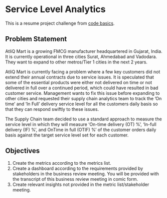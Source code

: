 <h1> Service Level Analytics </h1>
<p> This is a resume project challenge from <a href="https://codebasics.io/challenge/codebasics-resume-project-challenge/5">code basics</a>.</p>
<h2>Problem Statement</h2>
<p>AtliQ Mart is a growing FMCG manufacturer headquartered in Gujarat, India. It is currently operational in three cities Surat, Ahmedabad and Vadodara. They want to expand to other metros/Tier 1 cities in the next 2 years.

AtliQ Mart is currently facing a problem where a few key customers did not extend their annual contracts due to service issues. It is speculated that some of the essential products were either not delivered on time or not delivered in full over a continued period, which could have resulted in bad customer service. Management wants to fix this issue before expanding to other cities and requested their supply chain analytics team to track the ’On time’ and ‘In Full’ delivery service level for all the customers daily basis so that they can respond swiftly to these issues.

The Supply Chain team decided to use a standard approach to measure the service level in which they will measure ‘On-time delivery (OT) %’, ‘In-full delivery (IF) %’, and OnTime in full (OTIF) %’ of the customer orders daily basis against the target service level set for each customer.</p>

<h2>Objectives</h2>
<ol>
  <li>Create the metrics according to the metrics list.</li>
  <li>Create a dashboard according to the requirements provided by stakeholders in the business review meeting. You will be provided with the transcript of this business review meeting in comic form.</li>
  <li>Create relevant insights not provided in the metric list/stakeholder meeting.</li>
</ol>






